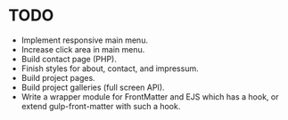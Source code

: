 # TODO
* Implement responsive main menu.
* Increase click area in main menu.
* Build contact page (PHP).
* Finish styles for about, contact, and impressum.
* Build project pages.
* Build project galleries (full screen API).
* Write a wrapper module for FrontMatter and EJS which has a hook, or extend gulp-front-matter with such a hook.

